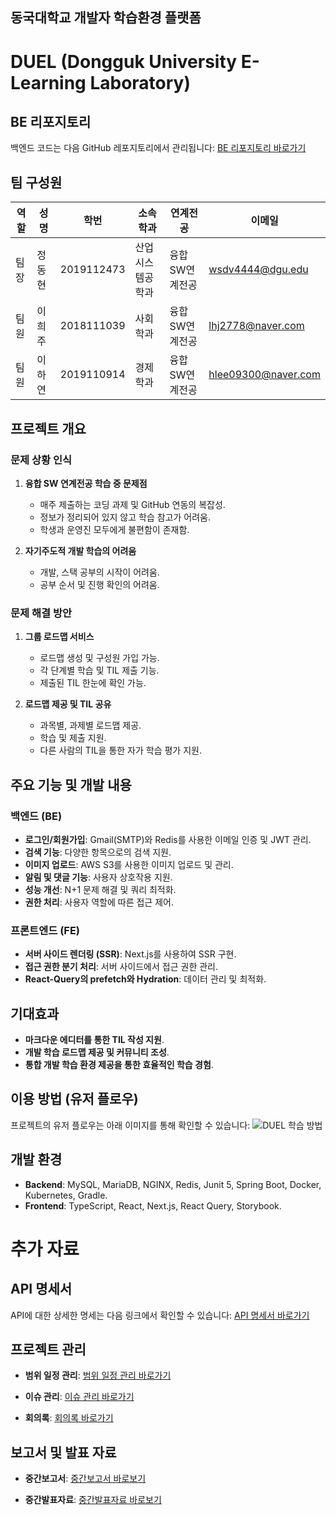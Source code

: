 ## 동국대학교 개발자 학습환경 플랫폼
# DUEL (Dongguk University E-Learning Laboratory)

## BE 리포지토리

백엔드 코드는 다음 GitHub 레포지토리에서 관리됩니다:
[BE 리포지토리 바로가기](https://github.com/CSID-DGU/2024-1-OSSProj-Questionmark-07-BE.git)

## 팀 구성원

| 역할 | 성명   | 학번       | 소속학과      | 연계전공        | 이메일                         |
|------|--------|------------|--------------|----------------|--------------------------------|
| 팀장 | 정동현 | 2019112473 | 산업시스템공학과 | 융합SW연계전공 | [wsdv4444@dgu.edu](mailto:wsdv4444@dgu.edu) |
| 팀원 | 이희주 | 2018111039 | 사회학과       | 융합SW연계전공 | [lhj2778@naver.com](mailto:lhj2778@naver.com) |
| 팀원 | 이하연 | 2019110914 | 경제학과       | 융합SW연계전공 | [hlee09300@naver.com](mailto:hlee09300@naver.com) |

## 프로젝트 개요

### 문제 상황 인식

1. **융합 SW 연계전공 학습 중 문제점**
   - 매주 제출하는 코딩 과제 및 GitHub 연동의 복잡성.
   - 정보가 정리되어 있지 않고 학습 참고가 어려움.
   - 학생과 운영진 모두에게 불편함이 존재함.

2. **자기주도적 개발 학습의 어려움**
   - 개발, 스택 공부의 시작이 어려움.
   - 공부 순서 및 진행 확인의 어려움.

### 문제 해결 방안

1. **그룹 로드맵 서비스**
   - 로드맵 생성 및 구성원 가입 가능.
   - 각 단계별 학습 및 TIL 제출 기능.
   - 제출된 TIL 한눈에 확인 가능.

2. **로드맵 제공 및 TIL 공유**
   - 과목별, 과제별 로드맵 제공.
   - 학습 및 제출 지원.
   - 다른 사람의 TIL을 통한 자가 학습 평가 지원.

## 주요 기능 및 개발 내용

### 백엔드 (BE)

- **로그인/회원가입**: Gmail(SMTP)와 Redis를 사용한 이메일 인증 및 JWT 관리.
- **검색 기능**: 다양한 항목으로의 검색 지원.
- **이미지 업로드**: AWS S3를 사용한 이미지 업로드 및 관리.
- **알림 및 댓글 기능**: 사용자 상호작용 지원.
- **성능 개선**: N+1 문제 해결 및 쿼리 최적화.
- **권한 처리**: 사용자 역할에 따른 접근 제어.

### 프론트엔드 (FE)

- **서버 사이드 렌더링 (SSR)**: Next.js를 사용하여 SSR 구현.
- **접근 권한 분기 처리**: 서버 사이드에서 접근 권한 관리.
- **React-Query의 prefetch와 Hydration**: 데이터 관리 및 최적화.

## 기대효과

- **마크다운 에디터를 통한 TIL 작성 지원**.
- **개발 학습 로드맵 제공 및 커뮤니티 조성**.
- **통합 개발 학습 환경 제공을 통한 효율적인 학습 경험**.


## 이용 방법 (유저 플로우)

프로젝트의 유저 플로우는 아래 이미지를 통해 확인할 수 있습니다:
![DUEL 학습 방법](https://github.com/CSID-DGU/2024-1-OSSProj-Questionmark-07/assets/144092849/0d0f86e2-11d7-4a1d-8b6e-09691c534ba2)

## 개발 환경

- **Backend**: MySQL, MariaDB, NGINX, Redis, Junit 5, Spring Boot, Docker, Kubernetes, Gradle.
- **Frontend**: TypeScript, React, Next.js, React Query, Storybook.


# 추가 자료

## API 명세서

API에 대한 상세한 명세는 다음 링크에서 확인할 수 있습니다:
[API 명세서 바로가기](https://www.notion.so/API-53fd633284584fe9aa59e7d7e1658625?pvs=21)


## 프로젝트 관리

- **범위 일정 관리**: 
  [범위 일정 관리 바로가기](https://foregoing-education-610.notion.site/8e367ee8cd234c0a98314418e41001aa?pvs=4)

- **이슈 관리**: 
  [이슈 관리 바로가기](https://foregoing-education-610.notion.site/408c4b08259647abb722e4183eac5b4c?pvs=4)

- **회의록**: 
  [회의록 바로가기](https://foregoing-education-610.notion.site/52e53cda8ea042e6a223c7d14a239f84?v=8b8435fa506c427ba3a5bbd11d085d86&pvs=4)

## 보고서 및 발표 자료

- **중간보고서**: 
  [중간보고서 바로보기](https://github.com/CSID-DGU/2024-1-OSSProj-Questionmark-07/blob/main/Docs/2_1_OSSProj_7_Questionmark_%EC%A4%91%EA%B0%84%EB%B3%B4%EA%B3%A0%EC%84%9C_.md)

- **중간발표자료**: 
  [중간발표자료 바로보기](https://github.com/CSID-DGU/2024-1-OSSProj-Questionmark-07/blob/main/Docs/2_2_OSSProj_7_Questionmark_%EC%A4%91%EA%B0%84%EB%B0%9C%ED%91%9C%EC%9E%90%EB%A3%8C_.md)

